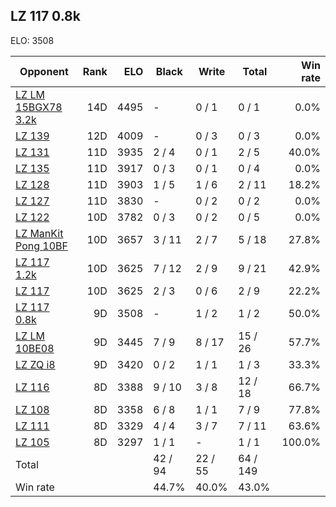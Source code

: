 ## LZ 117 0.8k ##

ELO: 3508

Opponent | Rank | ELO | Black | Write | Total | Win rate
---------|-----:|----:|-------|-------|-------|-------:
[LZ LM 15BGX78 3.2k](LZ%20LM%2015BGX78%203.2k.md) | 14D | 4495 | - | 0 / 1 | 0 / 1 | 0.0%
[LZ 139](LZ%20139.md) | 12D | 4009 | - | 0 / 3 | 0 / 3 | 0.0%
[LZ 131](LZ%20131.md) | 11D | 3935 | 2 / 4 | 0 / 1 | 2 / 5 | 40.0%
[LZ 135](LZ%20135.md) | 11D | 3917 | 0 / 3 | 0 / 1 | 0 / 4 | 0.0%
[LZ 128](LZ%20128.md) | 11D | 3903 | 1 / 5 | 1 / 6 | 2 / 11 | 18.2%
[LZ 127](LZ%20127.md) | 11D | 3830 | - | 0 / 2 | 0 / 2 | 0.0%
[LZ 122](LZ%20122.md) | 10D | 3782 | 0 / 3 | 0 / 2 | 0 / 5 | 0.0%
[LZ ManKit Pong 10BF](LZ%20ManKit%20Pong%2010BF.md) | 10D | 3657 | 3 / 11 | 2 / 7 | 5 / 18 | 27.8%
[LZ 117 1.2k](LZ%20117%201.2k.md) | 10D | 3625 | 7 / 12 | 2 / 9 | 9 / 21 | 42.9%
[LZ 117](LZ%20117.md) | 10D | 3625 | 2 / 3 | 0 / 6 | 2 / 9 | 22.2%
[LZ 117 0.8k](LZ%20117%200.8k.md) | 9D | 3508 | - | 1 / 2 | 1 / 2 | 50.0%
[LZ LM 10BE08](LZ%20LM%2010BE08.md) | 9D | 3445 | 7 / 9 | 8 / 17 | 15 / 26 | 57.7%
[LZ ZQ i8](LZ%20ZQ%20i8.md) | 9D | 3420 | 0 / 2 | 1 / 1 | 1 / 3 | 33.3%
[LZ 116](LZ%20116.md) | 8D | 3388 | 9 / 10 | 3 / 8 | 12 / 18 | 66.7%
[LZ 108](LZ%20108.md) | 8D | 3358 | 6 / 8 | 1 / 1 | 7 / 9 | 77.8%
[LZ 111](LZ%20111.md) | 8D | 3329 | 4 / 4 | 3 / 7 | 7 / 11 | 63.6%
[LZ 105](LZ%20105.md) | 8D | 3297 | 1 / 1 | - | 1 / 1 | 100.0%
Total | | | 42 / 94 | 22 / 55 | 64 / 149 | 
Win rate| | | 44.7% | 40.0% | 43.0% | 
